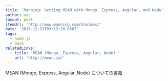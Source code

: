 ```yaml
---
title: 'Manning: Getting MEAN with Mongo, Express, Angular, and Node'
author: azu
layout: post
itemUrl: 'http://www.manning.com/sholmes/'
date: '2013-12-31T03:13:20.856Z'
tags:
  - node.js
  - book
relatedLinks:
  - title: 'MEAN (Mongo, Express, Angular, Node) '
    url: 'http://mean.io/'
---
```

MEAN (Mongo, Express, Angular, Node) についての書籍
